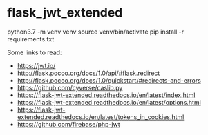 # flask_jwt_extended

python3.7 -m venv venv
source venv/bin/activate
pip install -r requirements.txt

Some links to read:
* https://jwt.io/
* http://flask.pocoo.org/docs/1.0/api/#flask.redirect
* http://flask.pocoo.org/docs/1.0/quickstart/#redirects-and-errors
* https://github.com/cyverse/caslib.py
* https://flask-jwt-extended.readthedocs.io/en/latest/index.html
* https://flask-jwt-extended.readthedocs.io/en/latest/options.html
* https://flask-jwt-extended.readthedocs.io/en/latest/tokens_in_cookies.html
* https://github.com/firebase/php-jwt

